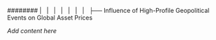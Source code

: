 ######## |   |   |   |   |   |   |   ├── Influence of High-Profile Geopolitical Events on Global Asset Prices

*Add content here*